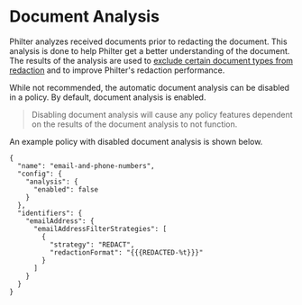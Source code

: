 # Document Analysis

Philter analyzes received documents prior to redacting the document. This analysis is done to help Philter get a better understanding of the document. The results of the analysis are used to [exclude certain document types from redaction](excluding_by_document_type.md) and to improve Philter's redaction performance.

While not recommended, the automatic document analysis can be disabled in a policy. By default, document analysis is enabled.

> Disabling document analysis will cause any policy features dependent on the results of the document analysis to not function.

An example policy with disabled document analysis is shown below.

```
{
  "name": "email-and-phone-numbers",
  "config": {
    "analysis": {
      "enabled": false
    }
  },
  "identifiers": {
    "emailAddress": {
      "emailAddressFilterStrategies": [
        {
          "strategy": "REDACT",
          "redactionFormat": "{{{REDACTED-%t}}}"
        }
      ]
    }
  }
}
```
